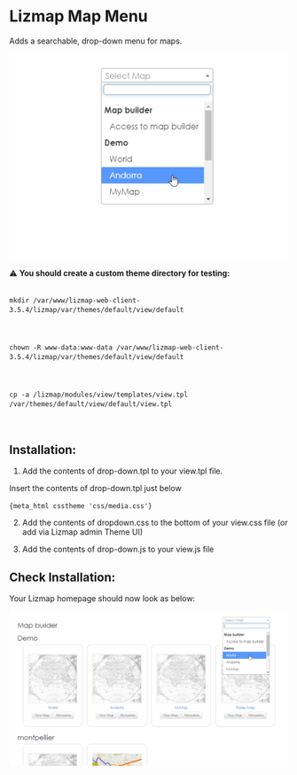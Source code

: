 # Lizmap Map Menu

Adds a searchable, drop-down menu for maps.

![alt text](LizmapDropDown2.png)

:warning: **You should create a custom theme directory for testing:** 

<code>  
mkdir /var/www/lizmap-web-client-3.5.4/lizmap/var/themes/default/view/default
</code><br/><br/>
<code>  
chown -R www-data:www-data /var/www/lizmap-web-client-3.5.4/lizmap/var/themes/default/view/default
</code><br/><br/>
<code>
cp -a /lizmap/modules/view/templates/view.tpl /var/themes/default/view/default/view.tpl
</code><br/><br/>


## Installation: 

1. Add the contents of drop-down.tpl to your view.tpl file.  

Insert the contents of drop-down.tpl just below<br/>

<code>{meta_html csstheme 'css/media.css'}</code><br/>

2. Add the contents of dropdown.css to the bottom of your view.css file (or add via Lizmap admin Theme UI)

3. Add the contents of drop-down.js to your view.js file

## Check Installation: 

Your Lizmap homepage should now look as below: <br/>

![alt text](Lizmap-DropDown-Menu.png)




